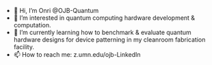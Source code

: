 - 👋 Hi, I’m Onri @OJB-Quantum
- 👀 I’m interested in quantum computing hardware development & computation.
- 🌱 I’m currently learning how to benchmark & evaluate quantum hardware designs for device patterning in my cleanroom fabrication facility.
- 📫 How to reach me: z.umn.edu/ojb-LinkedIn

<!---
OJB-Quantum/OJB-Quantum is a ✨ special ✨ repository because its `README.md` (this file) appears on your GitHub profile.
You can click the Preview link to take a look at your changes.
--->
